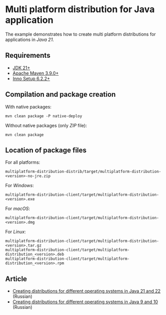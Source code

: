 # Multi platform distribution for Java application

The example demonstrates how to create multi platform distributions for applications in *Java 21*.

## Requirements

* [JDK 21+](https://www.oracle.com/java/technologies/downloads/)
* [Apache Maven 3.9.0+](https://maven.apache.org/download.cgi)
* [Inno Setup 6.2.2+](https://jrsoftware.org/isinfo.php)

## Compilation and package creation

With native packages:

    mvn clean package -P native-deploy
    
Without native packages (only *ZIP* file):

    mvn clean package
    
## Location of package files

For all platforms:

    multiplatform-distribution-distrib/target/multiplatform-distribution-<version>-no-jre.zip

For *Windows*:

    multiplatform-distribution-client/target/multiplatform-distribution-<version>.exe

For *macOS*:

    multiplatform-distribution-client/target/multiplatform-distribution-<version>.dmg

For *Linux*:

    multiplatform-distribution-client/target/multiplatform-distribution-<version>.tar.gz
    multiplatform-distribution-client/target/multiplatform-distribution_<version>.deb
    multiplatform-distribution-client/target/multiplatform-distribution_<version>.rpm

## Article

* [Creating distributions for different operating systems in Java 21 and 22](https://habr.com/ru/companies/jugru/articles/340248/) (Russian)
* [Creating distributions for different operating systems in Java 9 and 10](https://habr.com/ru/companies/jugru/articles/816981/) (Russian)
